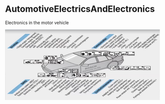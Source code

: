 # AutomotiveElectricsAndElectronics

Electronics in the motor vehicle

![](https://github.com/YashzAlphaGeek/AutomotiveElectricsAndElectronics/blob/master/Images/ElectronicsInVehicle.png)
